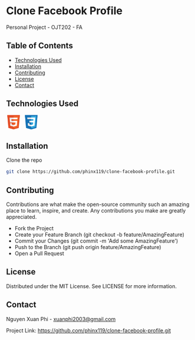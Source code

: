 # Clone Facebook Profile

Personal Project - OJT202 - FA

## Table of Contents

- [Technologies Used](#technologies-used)
- [Installation](#installation)
- [Contributing](#contributing)
- [License](#license)
- [Contact](#contact)
<!--
- [Usage](#usage)
-->

## Technologies Used

<div>
  <img src="https://github.com/devicons/devicon/blob/master/icons/html5/html5-original.svg" title="HTML5" alt="HTML" width="40" height="40"/>&nbsp;
  <img src="https://github.com/devicons/devicon/blob/master/icons/css3/css3-original.svg" title="CSS3" alt="CSS" width="40" height="40"/>&nbsp;
</div>

## Installation

Clone the repo
 
```sh
git clone https://github.com/phinx119/clone-facebook-profile.git
```

<!--
## Usage

To build project, run:

```sh
node app.js
```
or
```sh
python app.py
```
-->

## Contributing

Contributions are what make the open-source community such an amazing place to learn, inspire, and create. Any contributions you make are greatly appreciated.

- Fork the Project
- Create your Feature Branch (git checkout -b feature/AmazingFeature)
- Commit your Changes (git commit -m 'Add some AmazingFeature')
- Push to the Branch (git push origin feature/AmazingFeature)
- Open a Pull Request

## License
Distributed under the MIT License. See LICENSE for more information.

## Contact
Nguyen Xuan Phi - xuanphi2003@gmail.com

Project Link: https://github.com/phinx119/clone-facebook-profile.git

